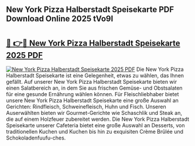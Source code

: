 ## New York Pizza Halberstadt Speisekarte PDF Download Online 2025 tVo9I

# <h2><a href="http://gceeba.nevu.top/?p=New+York+Pizza+Halberstadt+Speisekarte">🔗 👉🔴 New York Pizza Halberstadt Speisekarte 2025 PDF</a></h2>

[![New York Pizza Halberstadt Speisekarte 2025 PDF](https://i.imgur.com/dBaPXMq.png)](http://gceeba.nevu.top/?p=New+York+Pizza+Halberstadt+Speisekarte)
Die New York Pizza Halberstadt Speisekarte ist eine Gelegenheit, etwas zu wählen, das Ihnen gefällt. Auf unserer New York Pizza Halberstadt Speisekarte bieten wir einen Salatbereich an, in dem Sie aus frischen Gemüse- und Obstsalaten für eine gesunde Ernährung wählen können. Für Fleischliebhaber bietet unsere New York Pizza Halberstadt Speisekarte eine große Auswahl an Gerichten: Rindfleisch, Schweinefleisch, Huhn und Fisch. Unseren Auserwählten bieten wir Gourmet-Gerichte wie Schaschlik und Steak an, die auf einem Holzfeuer zubereitet werden. Die New York Pizza Halberstadt Speisekarte unserer Cafeteria bietet eine große Auswahl an Desserts, von traditionellen Kuchen und Kuchen bis hin zu exquisiten Crème Brûlée und Schokoladenfuufu-ches.
